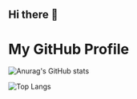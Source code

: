 ## Hi there 👋

<!--
**Ferrykun07/ferrykun07** is a ✨ _special_ ✨ repository because its `README.md` (this file) appears on your GitHub profile.

Here are some ideas to get you started:

- 🔭 I’m currently working on ...
- 🌱 I’m currently learning ...
- 👯 I’m looking to collaborate on ...
- 🤔 I’m looking for help with ...
- 💬 Ask me about ...
- 📫 How to reach me: ...
- 😄 Pronouns: ...
- ⚡ Fun fact: ...
-->
# My GitHub Profile

![Anurag's GitHub stats](https://github-readme-stats.vercel.app/api?username=Ferrykun07&show_icons=true&theme=radical&token=YOUR_NEW_PERSONAL_ACCESS_TOKEN)

![Top Langs](https://github-readme-stats.vercel.app/api/top-langs/?username=Ferrykun07&hide=javascript,html&cache_seconds=1&token=YOUR_NEW_PERSONAL_ACCESS_TOKEN)
